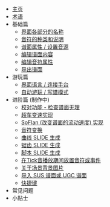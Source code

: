 * [主页](/ "Margrete-zh")
* [术语](docs/terminologies)
* 基础篇
  * [界面各部分的名称](docs/basic/basic-screen-desc)
  * [音符的种类和说明](docs/basic/basic-chart-regulation)
  * [谱面属性 / 设置音源](docs/basic/basic-chart-property)
  * [编辑谱面内容](docs/basic/basic-edit-chart)
  * [编辑音符属性](docs/basic/basic-change-note-attr)
  * [导出谱面](docs/basic/basic-export)
* 游玩篇
  * [界面语言 / 连接手台](docs/playing/playing-config)
  * [自动游玩 / 写谱模式](docs/playing/playing-autoplay)
* 进阶篇 (制作中)
  * [校对功能 - 检查谱面无理](advanced-proofread)
  * [超车变速实现](advanced-oikoshi)
  * [SoFlan (改变谱面的流动速度) 实现](advanced-softlanding)
  * [音符变换](advanced-transform)
  * [曲线 SLIDE 生成](advanced-insert-curved-slide)
  * [锯齿 SLIDE 生成](advanced-insert-zigzag-slide)
  * [脚本 SLIDE 生成](advanced-script-slide)
  * [在Tick音播放期间放置音符或事件](advanced-start-with-clicking)
  * [关于场景背景图片](advanced-fieldbg)
  * [导入 SUS 谱面或 UGC 谱面](advanced-import)
  * [快捷键](advanced-shortcut-keys)
* 常见问题
* 小贴士